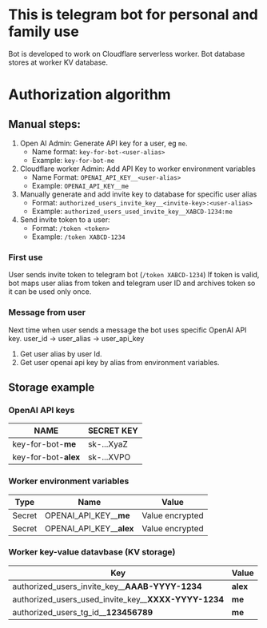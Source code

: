 # This is telegram bot for personal and family use

Bot is developed to work on Cloudflare serverless worker.
Bot database stores at worker KV database.

# Authorization algorithm


## Manual steps:
1. Open AI Admin: Generate API key for a user, eg `me`.
    - Name format: `key-for-bot-<user-alias>`
    - Example: `key-for-bot-me`
2. Cloudflare worker Admin: Add API Key to worker environment variables
    - Name Format: `OPENAI_API_KEY__<user-alias>`
    - Example: `OPENAI_API_KEY__me`
3. Manually generate and add invite key to database for specific user alias
    - Format: `authorized_users_invite_key__<invite-key>:<user-alias>`
    - Example: `authorized_users_used_invite_key__XABCD-1234:me`
4. Send invite token to a user:
    - Format: `/token <token>`
    - Example: `/token XABCD-1234`

### First use

User sends invite token to telegram bot (`/token XABCD-1234`)
If token is valid, bot maps user alias from token and telegram user ID and archives token so it can be used only once.

### Message from user

Next time when user sends a message the bot uses specific OpenAI API key. user_id -> user_alias -> user_api_key
1. Get user alias by user Id.
2. Get user openai api key by alias from environment variables.

## Storage example

### OpenAI API keys

| NAME                    | SECRET KEY |
|-------------------------|------------|
| key-for-bot-**me**      | sk-...XyaZ |
| key-for-bot-**alex**    | sk-...XVPO |

### Worker environment variables

| Type   | Name                     | Value           |
|--------|--------------------------|-----------------|
| Secret | OPENAI_API_KEY__**me**   | Value encrypted |
| Secret | OPENAI_API_KEY__**alex** | Value encrypted |


### Worker key-value datavbase (KV storage)

| Key                                                  | Value    |
|------------------------------------------------------|----------|
| authorized_users_invite_key__**AAAB-YYYY-1234**      | **alex** |
| authorized_users_used_invite_key__**XXXX-YYYY-1234** | **me**   |
| authorized_users_tg_id__**123456789**                | **me**   |


